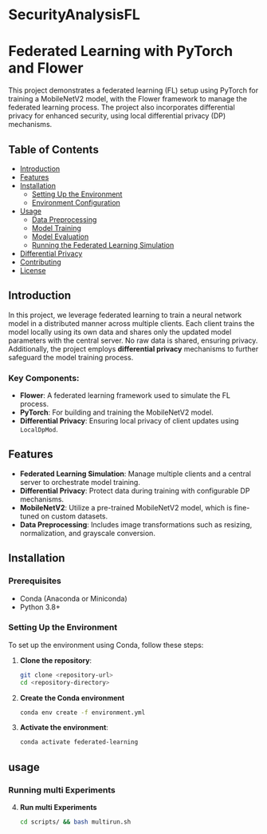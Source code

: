 # SecurityAnalysisFL

# Federated Learning with PyTorch and Flower

This project demonstrates a federated learning (FL) setup using PyTorch for training a MobileNetV2 model, with the Flower framework to manage the federated learning process. The project also incorporates differential privacy for enhanced security, using local differential privacy (DP) mechanisms.

## Table of Contents
- [Introduction](#introduction)
- [Features](#features)
- [Installation](#installation)
  - [Setting Up the Environment](#setting-up-the-environment)
  - [Environment Configuration](#environment-configuration)
- [Usage](#usage)
  - [Data Preprocessing](#data-preprocessing)
  - [Model Training](#model-training)
  - [Model Evaluation](#model-evaluation)
  - [Running the Federated Learning Simulation](#running-the-federated-learning-simulation)
- [Differential Privacy](#differential-privacy)
- [Contributing](#contributing)
- [License](#license)

## Introduction

In this project, we leverage federated learning to train a neural network model in a distributed manner across multiple clients. Each client trains the model locally using its own data and shares only the updated model parameters with the central server. No raw data is shared, ensuring privacy. Additionally, the project employs **differential privacy** mechanisms to further safeguard the model training process.

### Key Components:
- **Flower**: A federated learning framework used to simulate the FL process.
- **PyTorch**: For building and training the MobileNetV2 model.
- **Differential Privacy**: Ensuring local privacy of client updates using `LocalDpMod`.

## Features

- **Federated Learning Simulation**: Manage multiple clients and a central server to orchestrate model training.
- **Differential Privacy**: Protect data during training with configurable DP mechanisms.
- **MobileNetV2**: Utilize a pre-trained MobileNetV2 model, which is fine-tuned on custom datasets.
- **Data Preprocessing**: Includes image transformations such as resizing, normalization, and grayscale conversion.
  
## Installation

### Prerequisites
- Conda (Anaconda or Miniconda)
- Python 3.8+

### Setting Up the Environment

To set up the environment using Conda, follow these steps:

1. **Clone the repository**:

   ```bash
   git clone <repository-url>
   cd <repository-directory>
    ```

2. **Create the Conda environment**
    ```bash
   conda env create -f environment.yml
    ```
   
4. **Activate the environment**:

   ```bash
   conda activate federated-learning
   ```

## usage
### Running multi Experiments
4. **Run multi Experiments**
    ```bash
   cd scripts/ && bash multirun.sh
    ```